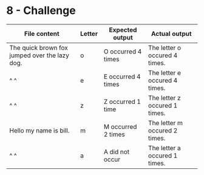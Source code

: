 # 8 - Challenge

| File content                                  | Letter | Expected output    | Actual output                 |
| --------------------------------------------- | ------ | ------------------ | ----------------------------- |
| The quick brown fox jumped over the lazy dog. | o      | O occurred 4 times | The letter o occured 4 times. |
| ^ ^                                           | e      | E occurred 4 times | The letter e occured 4 times. |
| ^ ^                                           | z      | Z occurred 1 time  | The letter z occured 1 times. |
| Hello my name is bill.                        | m      | M occurred 2 times | The letter m occured 2 times. |
| ^ ^                                           | a      | A did not occur    | The letter a occured 1 times. |



